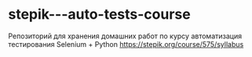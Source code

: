 # stepik---auto-tests-course
Репозиторий для хранения домашних работ по курсу автоматизация тестирования Selenium + Python
https://stepik.org/course/575/syllabus